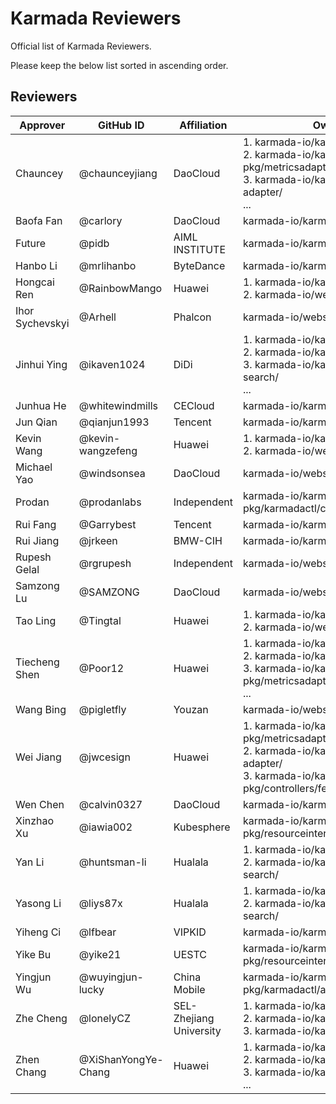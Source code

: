 # Karmada Reviewers

Official list of Karmada Reviewers.

Please keep the below list sorted in ascending order.

## Reviewers

| Approver        | GitHub ID           | Affiliation             | Owners files                                                                                                                            |
| --------------- | ------------------- | ----------------------- | --------------------------------------------------------------------------------------------------------------------------------------- |
| Chauncey        | @chaunceyjiang      | DaoCloud                | 1. karmada-io/karmada pkg/controllers<br>2. karmada-io/karmada pkg/metricsadapter/<br>3. karmada-io/karmada cmd/metrics-adapter/<br>...    |
| Baofa Fan       | @carlory            | DaoCloud                | karmada-io/karmada pkg/karmadactl                                                                                                       |
| Future          | @pidb               | AIML INSTITUTE          | karmada-io/karmada charts/                                                                                                              |
| Hanbo Li        | @mrlihanbo          | ByteDance               | karmada-io/karmada hack/                                                                                                                |
| Hongcai Ren     | @RainbowMango       | Huawei                  | 1. karmada-io/karmada<br>2. karmada-io/website                                                                                             |
| Ihor Sychevskyi | @Arhell             | Phalcon                 | karmada-io/website                                                                                                                      |
| Jinhui Ying     | @ikaven1024         | DiDi                    | 1. karmada-io/karmada hack/<br>2. karmada-io/karmada pkg/search/<br>3. karmada-io/karmada cmd/karmada-search/<br>...                             |
| Junhua He       | @whitewindmills     | CECloud                 | karmada-io/karmada pkg/scheduler/                                                                                                       |
| Jun Qian        | @qianjun1993        | Tencent                 | karmada-io/karmada pkg/scheduler/                                                                                                       |
| Kevin Wang      | @kevin-wangzefeng   | Huawei                  | 1. karmada-io/karmada<br>2. karmada-io/website                                                                                             |
| Michael Yao     | @windsonsea         | DaoCloud                | karmada-io/website i18n/                                                                                                                |
| Prodan          | @prodanlabs         | Independent             | karmada-io/karmada pkg/karmadactl/cmdinit/                                                                                              |
| Rui Fang        | @Garrybest          | Tencent                 | karmada-io/karmada                                                                                                                      |
| Rui Jiang       | @jrkeen             | BMW-CIH                 | karmada-io/karmada charts/                                                                                                              |
| Rupesh Gelal    | @rgrupesh           | Independent             | karmada-io/website                                                                                                                      |
| Samzong Lu      | @SAMZONG            | DaoCloud                | karmada-io/website                                                                                                                      |
| Tao Ling        | @Tingtal            | Huawei                  | 1. karmada-io/karmada docs/<br>2. karmada-io/website docs/                                                                                 |
| Tiecheng Shen   | @Poor12             | Huawei                  | 1. karmada-io/karmada charts/<br>2. karmada-io/karmada operator/<br>3. karmada-io/karmada pkg/metricsadapter/<br>...                             |
| Wang Bing       | @pigletfly          | Youzan                  | karmada-io/website                                                                                                                      |
| Wei Jiang       | @jwcesign           | Huawei                  | 1. karmada-io/karmada pkg/metricsadapter/<br>2. karmada-io/karmada cmd/metrics-adapter/<br>3. karmada-io/karmada pkg/controllers/federatedhpa/ |
| Wen Chen        | @calvin0327         | DaoCloud                | karmada-io/karmada operator/                                                                                                            |
| Xinzhao Xu      | @iawia002           | Kubesphere              | karmada-io/karmada pkg/resourceinterpreter/                                                                                             |
| Yan Li          | @huntsman-li        | Hualala                 | 1. karmada-io/karmada pkg/search/<br>2. karmada-io/karmada cmd/karmada-search/                                                             |
| Yasong Li       | @liys87x            | Hualala                 | 1. karmada-io/karmada pkg/search/<br>2. karmada-io/karmada cmd/karmada-search/                                                             |
| Yiheng Ci       | @lfbear             | VIPKID                  | karmada-io/karmada hack/                                                                                                                |
| Yike Bu         | @yike21             | UESTC                   | karmada-io/karmada pkg/resourceinterpreter/default/thirdparty/                                                                          |
| Yingjun Wu      | @wuyingjun-lucky    | China Mobile            | karmada-io/karmada pkg/karmadactl/addons/                                                                                               |
| Zhe Cheng       | @lonelyCZ           | SEL-Zhejiang University | 1. karmada-io/karmada cmd/<br>2. karmada-io/karmada operator/<br>3. karmada-io/karmada pkg/karmadactl/                                        |
| Zhen Chang      | @XiShanYongYe-Chang | Huawei                  | 1. karmada-io/karmada test/<br>2. karmada-io/karmada pkg/search/<br>3. karmada-io/karmada pkg/registry/<br>...                                   |
